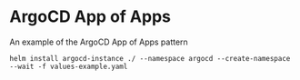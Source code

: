 # ArgoCD App of Apps

An example of the ArgoCD App of Apps pattern

```shell
helm install argocd-instance ./ --namespace argocd --create-namespace --wait -f values-example.yaml
```